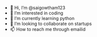 - 👋 Hi, I’m @saigowtham123
- 👀 I’m interested in coding
- 🌱 I’m currently learning python
- 💞️ I’m looking to collaborate on startups
- 📫 How to reach me through emailid

<!---
saigowtham123/saigowtham123 is a ✨ special ✨ repository because its `README.md` (this file) appears on your GitHub profile.
You can click the Preview link to take a look at your changes.
--->
